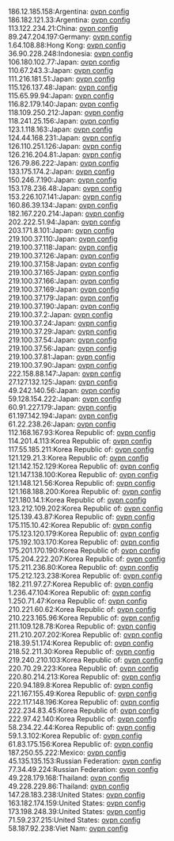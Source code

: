 186.12.185.158:Argentina: [ovpn config](vpn/186_12_185_158.ovpn)  
186.182.121.33:Argentina: [ovpn config](vpn/186_182_121_33.ovpn)  
113.122.234.21:China: [ovpn config](vpn/113_122_234_21.ovpn)  
89.247.204.197:Germany: [ovpn config](vpn/89_247_204_197.ovpn)  
1.64.108.88:Hong Kong: [ovpn config](vpn/1_64_108_88.ovpn)  
36.90.228.248:Indonesia: [ovpn config](vpn/36_90_228_248.ovpn)  
106.180.102.77:Japan: [ovpn config](vpn/106_180_102_77.ovpn)  
110.67.243.3:Japan: [ovpn config](vpn/110_67_243_3.ovpn)  
111.216.181.51:Japan: [ovpn config](vpn/111_216_181_51.ovpn)  
115.126.137.48:Japan: [ovpn config](vpn/115_126_137_48.ovpn)  
115.65.99.94:Japan: [ovpn config](vpn/115_65_99_94.ovpn)  
116.82.179.140:Japan: [ovpn config](vpn/116_82_179_140.ovpn)  
118.109.250.212:Japan: [ovpn config](vpn/118_109_250_212.ovpn)  
118.241.25.156:Japan: [ovpn config](vpn/118_241_25_156.ovpn)  
123.1.118.163:Japan: [ovpn config](vpn/123_1_118_163.ovpn)  
124.44.168.231:Japan: [ovpn config](vpn/124_44_168_231.ovpn)  
126.110.251.126:Japan: [ovpn config](vpn/126_110_251_126.ovpn)  
126.216.204.81:Japan: [ovpn config](vpn/126_216_204_81.ovpn)  
126.79.86.222:Japan: [ovpn config](vpn/126_79_86_222.ovpn)  
133.175.174.2:Japan: [ovpn config](vpn/133_175_174_2.ovpn)  
150.246.7.190:Japan: [ovpn config](vpn/150_246_7_190.ovpn)  
153.178.236.48:Japan: [ovpn config](vpn/153_178_236_48.ovpn)  
153.226.107.141:Japan: [ovpn config](vpn/153_226_107_141.ovpn)  
160.86.39.134:Japan: [ovpn config](vpn/160_86_39_134.ovpn)  
182.167.220.214:Japan: [ovpn config](vpn/182_167_220_214.ovpn)  
202.222.51.94:Japan: [ovpn config](vpn/202_222_51_94.ovpn)  
203.171.8.101:Japan: [ovpn config](vpn/203_171_8_101.ovpn)  
219.100.37.110:Japan: [ovpn config](vpn/219_100_37_110.ovpn)  
219.100.37.118:Japan: [ovpn config](vpn/219_100_37_118.ovpn)  
219.100.37.126:Japan: [ovpn config](vpn/219_100_37_126.ovpn)  
219.100.37.158:Japan: [ovpn config](vpn/219_100_37_158.ovpn)  
219.100.37.165:Japan: [ovpn config](vpn/219_100_37_165.ovpn)  
219.100.37.166:Japan: [ovpn config](vpn/219_100_37_166.ovpn)  
219.100.37.169:Japan: [ovpn config](vpn/219_100_37_169.ovpn)  
219.100.37.179:Japan: [ovpn config](vpn/219_100_37_179.ovpn)  
219.100.37.190:Japan: [ovpn config](vpn/219_100_37_190.ovpn)  
219.100.37.2:Japan: [ovpn config](vpn/219_100_37_2.ovpn)  
219.100.37.24:Japan: [ovpn config](vpn/219_100_37_24.ovpn)  
219.100.37.29:Japan: [ovpn config](vpn/219_100_37_29.ovpn)  
219.100.37.54:Japan: [ovpn config](vpn/219_100_37_54.ovpn)  
219.100.37.56:Japan: [ovpn config](vpn/219_100_37_56.ovpn)  
219.100.37.81:Japan: [ovpn config](vpn/219_100_37_81.ovpn)  
219.100.37.90:Japan: [ovpn config](vpn/219_100_37_90.ovpn)  
222.158.88.147:Japan: [ovpn config](vpn/222_158_88_147.ovpn)  
27.127.132.125:Japan: [ovpn config](vpn/27_127_132_125.ovpn)  
49.242.140.56:Japan: [ovpn config](vpn/49_242_140_56.ovpn)  
59.128.154.222:Japan: [ovpn config](vpn/59_128_154_222.ovpn)  
60.91.227.179:Japan: [ovpn config](vpn/60_91_227_179.ovpn)  
61.197.142.194:Japan: [ovpn config](vpn/61_197_142_194.ovpn)  
61.22.238.26:Japan: [ovpn config](vpn/61_22_238_26.ovpn)  
112.168.167.93:Korea Republic of: [ovpn config](vpn/112_168_167_93.ovpn)  
114.201.4.113:Korea Republic of: [ovpn config](vpn/114_201_4_113.ovpn)  
117.55.185.211:Korea Republic of: [ovpn config](vpn/117_55_185_211.ovpn)  
121.129.21.3:Korea Republic of: [ovpn config](vpn/121_129_21_3.ovpn)  
121.142.152.129:Korea Republic of: [ovpn config](vpn/121_142_152_129.ovpn)  
121.147.138.100:Korea Republic of: [ovpn config](vpn/121_147_138_100.ovpn)  
121.148.121.56:Korea Republic of: [ovpn config](vpn/121_148_121_56.ovpn)  
121.168.188.200:Korea Republic of: [ovpn config](vpn/121_168_188_200.ovpn)  
121.180.14.1:Korea Republic of: [ovpn config](vpn/121_180_14_1.ovpn)  
123.212.109.202:Korea Republic of: [ovpn config](vpn/123_212_109_202.ovpn)  
125.139.43.87:Korea Republic of: [ovpn config](vpn/125_139_43_87.ovpn)  
175.115.10.42:Korea Republic of: [ovpn config](vpn/175_115_10_42.ovpn)  
175.123.120.179:Korea Republic of: [ovpn config](vpn/175_123_120_179.ovpn)  
175.192.103.170:Korea Republic of: [ovpn config](vpn/175_192_103_170.ovpn)  
175.201.170.190:Korea Republic of: [ovpn config](vpn/175_201_170_190.ovpn)  
175.204.222.207:Korea Republic of: [ovpn config](vpn/175_204_222_207.ovpn)  
175.211.236.80:Korea Republic of: [ovpn config](vpn/175_211_236_80.ovpn)  
175.212.123.238:Korea Republic of: [ovpn config](vpn/175_212_123_238.ovpn)  
182.211.97.27:Korea Republic of: [ovpn config](vpn/182_211_97_27.ovpn)  
1.236.47.104:Korea Republic of: [ovpn config](vpn/1_236_47_104.ovpn)  
1.250.71.47:Korea Republic of: [ovpn config](vpn/1_250_71_47.ovpn)  
210.221.60.62:Korea Republic of: [ovpn config](vpn/210_221_60_62.ovpn)  
210.223.165.96:Korea Republic of: [ovpn config](vpn/210_223_165_96.ovpn)  
211.109.128.78:Korea Republic of: [ovpn config](vpn/211_109_128_78.ovpn)  
211.210.207.202:Korea Republic of: [ovpn config](vpn/211_210_207_202.ovpn)  
218.39.51.174:Korea Republic of: [ovpn config](vpn/218_39_51_174.ovpn)  
218.52.211.30:Korea Republic of: [ovpn config](vpn/218_52_211_30.ovpn)  
219.240.210.103:Korea Republic of: [ovpn config](vpn/219_240_210_103.ovpn)  
220.70.29.223:Korea Republic of: [ovpn config](vpn/220_70_29_223.ovpn)  
220.80.214.213:Korea Republic of: [ovpn config](vpn/220_80_214_213.ovpn)  
220.94.189.8:Korea Republic of: [ovpn config](vpn/220_94_189_8.ovpn)  
221.167.155.49:Korea Republic of: [ovpn config](vpn/221_167_155_49.ovpn)  
222.117.148.196:Korea Republic of: [ovpn config](vpn/222_117_148_196.ovpn)  
222.234.83.45:Korea Republic of: [ovpn config](vpn/222_234_83_45.ovpn)  
222.97.42.140:Korea Republic of: [ovpn config](vpn/222_97_42_140.ovpn)  
58.234.22.44:Korea Republic of: [ovpn config](vpn/58_234_22_44.ovpn)  
59.1.3.102:Korea Republic of: [ovpn config](vpn/59_1_3_102.ovpn)  
61.83.175.156:Korea Republic of: [ovpn config](vpn/61_83_175_156.ovpn)  
187.250.55.222:Mexico: [ovpn config](vpn/187_250_55_222.ovpn)  
45.135.135.153:Russian Federation: [ovpn config](vpn/45_135_135_153.ovpn)  
77.34.49.224:Russian Federation: [ovpn config](vpn/77_34_49_224.ovpn)  
49.228.179.168:Thailand: [ovpn config](vpn/49_228_179_168.ovpn)  
49.228.229.86:Thailand: [ovpn config](vpn/49_228_229_86.ovpn)  
147.28.183.238:United States: [ovpn config](vpn/147_28_183_238.ovpn)  
163.182.174.159:United States: [ovpn config](vpn/163_182_174_159.ovpn)  
173.198.248.39:United States: [ovpn config](vpn/173_198_248_39.ovpn)  
71.59.237.215:United States: [ovpn config](vpn/71_59_237_215.ovpn)  
58.187.92.238:Viet Nam: [ovpn config](vpn/58_187_92_238.ovpn)  
